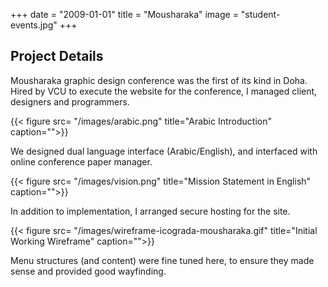 +++
date = "2009-01-01"
title = "Mousharaka"
image = "student-events.jpg"
+++
## Project Details
Mousharaka graphic design conference was the first of its kind in Doha. Hired by VCU to execute the website for the conference, I managed client, designers and programmers. 




{{< figure src= "/images/arabic.png" title="Arabic Introduction" caption="">}}

We designed dual language interface (Arabic/English), and interfaced with online conference paper manager.  

{{< figure src= "/images/vision.png" title="Mission Statement in English" caption="">}}

In addition to implementation, I arranged secure hosting for the site. 



{{< figure src= "/images/wireframe-icograda-mousharaka.gif" title="Initial Working Wireframe" caption="">}}

Menu structures (and content) were fine tuned here, to ensure they made sense and provided good wayfinding.